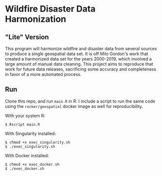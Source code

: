 # Wildfire Disaster Data Harmonization
## "Lite" Version

This program will harmonize wildfire and disaster data from several sources to produce a single geospatial data set. 
It is off Milo Gordon's work that created a harmonized data set for the years 2000-2019, which involved a large amount
of manual data cleaning. This project aims to reproduce that work for future data releases, sacrificing some accuracy 
and completeness in favor of a more automated process. 

## Run

Clone this repo, and run `main.R` in R. I include a script to run the same code using the `rocker/geospatial` docker image as 
well for reproducibility. 

With your system R:

```
$ Rscript main.R
```

With Singularity installed:

```
$ chmod +x exec_singularity.sh
$ ./exec_singularity.sh
```

With Docker installed:

```
$ chmod +x exec_docker.sh
$ ./exec_docker.sh
```
